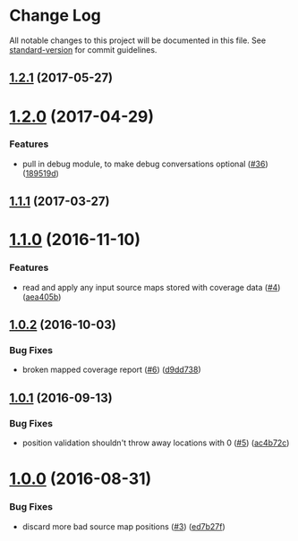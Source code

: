 # Change Log

All notable changes to this project will be documented in this file.
See [standard-version](https://github.com/conventional-changelog/standard-version) for commit guidelines.

<a name="1.2.1"></a>
## [1.2.1](https://github.com/istanbuljs/istanbuljs/compare/istanbul-lib-source-maps@1.2.0...istanbul-lib-source-maps@1.2.1) (2017-05-27)




<a name="1.2.0"></a>
# [1.2.0](https://github.com/istanbuljs/istanbul-lib-source-maps/compare/istanbul-lib-source-maps@1.1.1...istanbul-lib-source-maps@1.2.0) (2017-04-29)


### Features

* pull in debug module, to make debug conversations optional ([#36](https://github.com/istanbuljs/istanbuljs/issues/36)) ([189519d](https://github.com/istanbuljs/istanbul-lib-source-maps/commit/189519d))




<a name="1.1.1"></a>
## [1.1.1](https://github.com/istanbuljs/istanbul-lib-source-maps/compare/istanbul-lib-source-maps@1.1.0...istanbul-lib-source-maps@1.1.1) (2017-03-27)

<a name="1.1.0"></a>
# [1.1.0](https://github.com/istanbuljs/istanbul-lib-source-maps/compare/v1.0.2...v1.1.0) (2016-11-10)


### Features

* read and apply any input source maps stored with coverage data  ([#4](https://github.com/istanbuljs/istanbul-lib-source-maps/issues/4)) ([aea405b](https://github.com/istanbuljs/istanbul-lib-source-maps/commit/aea405b))



<a name="1.0.2"></a>
## [1.0.2](https://github.com/istanbuljs/istanbul-lib-source-maps/compare/v1.0.1...v1.0.2) (2016-10-03)


### Bug Fixes

* broken mapped coverage report ([#6](https://github.com/istanbuljs/istanbul-lib-source-maps/issues/6)) ([d9dd738](https://github.com/istanbuljs/istanbul-lib-source-maps/commit/d9dd738))



<a name="1.0.1"></a>
## [1.0.1](https://github.com/istanbuljs/istanbul-lib-source-maps/compare/v1.0.0...v1.0.1) (2016-09-13)


### Bug Fixes

* position validation shouldn't throw away locations with 0 ([#5](https://github.com/istanbuljs/istanbul-lib-source-maps/issues/5)) ([ac4b72c](https://github.com/istanbuljs/istanbul-lib-source-maps/commit/ac4b72c))



<a name="1.0.0"></a>
# [1.0.0](https://github.com/istanbuljs/istanbul-lib-source-maps/compare/v1.0.0-alpha.9...v1.0.0) (2016-08-31)


### Bug Fixes

* discard more bad source map positions ([#3](https://github.com/istanbuljs/istanbul-lib-source-maps/issues/3)) ([ed7b27f](https://github.com/istanbuljs/istanbul-lib-source-maps/commit/ed7b27f))
